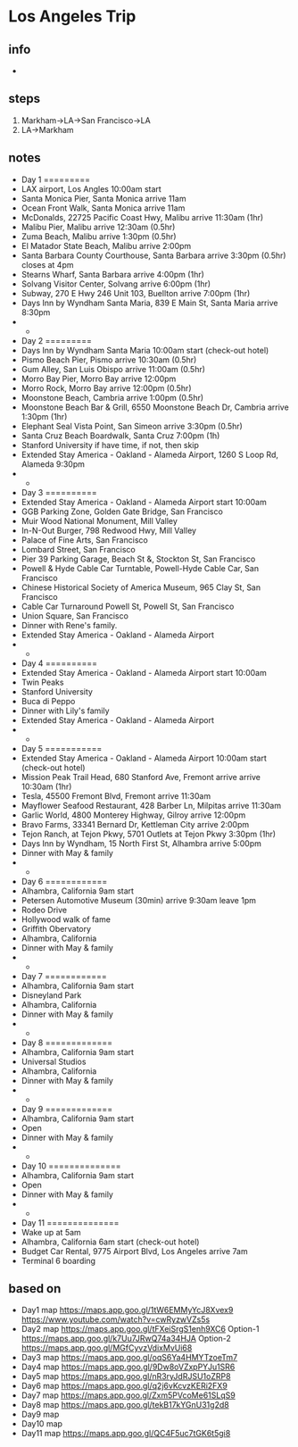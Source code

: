 # Los Angeles Trip

## info  
* 

## steps  
1. Markham->LA->San Francisco->LA
2. LA->Markham

## notes  
*  Day 1 =========
*  LAX airport, Los Angles 10:00am start
*  Santa Monica Pier, Santa Monica arrive 11am
*  Ocean Front Walk, Santa Monica arrive 11am
*  McDonalds, 22725 Pacific Coast Hwy, Malibu arrive 11:30am (1hr)
*  Malibu Pier, Malibu arrive 12:30am (0.5hr)
*  Zuma Beach, Malibu arrive 1:30pm (0.5hr)
*  El Matador State Beach, Malibu arrive 2:00pm
*  Santa Barbara County Courthouse, Santa Barbara arrive 3:30pm (0.5hr) closes at 4pm
*  Stearns Wharf, Santa Barbara arrive 4:00pm (1hr)
*  Solvang Visitor Center, Solvang arrive 6:00pm (1hr)
*  Subway, 270 E Hwy 246 Unit 103, Buellton arrive 7:00pm (1hr)
*  Days Inn by Wyndham Santa Maria, 839 E Main St, Santa Maria arrive 8:30pm
*  *
*  Day 2 =========
*  Days Inn by Wyndham Santa Maria 10:00am start (check-out hotel)
*  Pismo Beach Pier, Pismo arrive 10:30am (0.5hr)
*  Gum Alley, San Luis Obispo arrive 11:00am (0.5hr)
*  Morro Bay Pier, Morro Bay arrive 12:00pm
*  Morro Rock, Morro Bay arrive 12:00pm (0.5hr)
*  Moonstone Beach, Cambria arrive 1:00pm (0.5hr)
*  Moonstone Beach Bar & Grill, 6550 Moonstone Beach Dr, Cambria arrive 1:30pm (1hr)
*  Elephant Seal Vista Point, San Simeon arrive 3:30pm (0.5hr)
*  Santa Cruz Beach Boardwalk, Santa Cruz 7:00pm (1h)
*  Stanford University if have time, if not, then skip
*  Extended Stay America - Oakland - Alameda Airport, 1260 S Loop Rd, Alameda 9:30pm 
*  *
*  Day 3 ==========
*  Extended Stay America - Oakland - Alameda Airport start 10:00am
*  GGB Parking Zone, Golden Gate Bridge, San Francisco
*  Muir Wood National Monument, Mill Valley
*  In-N-Out Burger, 798 Redwood Hwy, Mill Valley
*  Palace of Fine Arts, San Francisco
*  Lombard Street, San Francisco
*  Pier 39 Parking Garage, Beach St &, Stockton St, San Francisco
*  Powell & Hyde Cable Car Turntable, Powell-Hyde Cable Car, San Francisco
*  Chinese Historical Society of America Museum, 965 Clay St, San Francisco
*  Cable Car Turnaround Powell St, Powell St, San Francisco
*  Union Square, San Francisco
*  Dinner with Rene's family.
*  Extended Stay America - Oakland - Alameda Airport
*  *
*  Day 4 ==========
*  Extended Stay America - Oakland - Alameda Airport start 10:00am
*  Twin Peaks
*  Stanford University
*  Buca di Peppo
*  Dinner with Lily's family
*  Extended Stay America - Oakland - Alameda Airport
*  *
*  Day 5 ===========
*  Extended Stay America - Oakland - Alameda Airport 10:00am start (check-out hotel)
*  Mission Peak Trail Head, 680 Stanford Ave, Fremont arrive arrive 10:30am (1hr)
*  Tesla, 45500 Fremont Blvd, Fremont arrive 11:30am
*  Mayflower Seafood Restaurant, 428 Barber Ln, Milpitas arrive 11:30am
*  Garlic World, 4800 Monterey Highway, Gilroy arrive 12:00pm
*  Bravo Farms, 33341 Bernard Dr, Kettleman City arrive 2:00pm
*  Tejon Ranch, at Tejon Pkwy, 5701 Outlets at Tejon Pkwy 3:30pm (1hr)
*  Days Inn by Wyndham, 15 North First St, Alhambra arrive 5:00pm
*  Dinner with May & family
*  *
*  Day 6 ============
*  Alhambra, California 9am start
*  Petersen Automotive Museum (30min) arrive 9:30am leave 1pm
*  Rodeo Drive
*  Hollywood walk of fame
*  Griffith Obervatory
*  Alhambra, California
*  Dinner with May & family
*  * 
*  Day 7 ============
*  Alhambra, California 9am start
*  Disneyland Park 
*  Alhambra, California
*  Dinner with May & family
*  *
*  Day 8 =============
*  Alhambra, California 9am start
*  Universal Studios
*  Alhambra, California
*  Dinner with May & family
*  *
*  Day 9 =============
*  Alhambra, California 9am start
*  Open
*  Dinner with May & family
*  *
*  Day 10 ==============
*  Alhambra, California 9am start
*  Open
*  Dinner with May & family
*  *
*  Day 11 ==============
*  Wake up at 5am
*  Alhambra, California 6am start (check-out hotel)
*  Budget Car Rental, 9775 Airport Blvd, Los Angeles arrive 7am
*  Terminal 6 boarding

## based on  
*  Day1 map https://maps.app.goo.gl/1tW6EMMyYcJ8Xvex9 https://www.youtube.com/watch?v=cwRyzwVZs5s 
*  Day2 map https://maps.app.goo.gl/tFXeiSrgS1enh9XC6 Option-1 https://maps.app.goo.gl/k7Uu7JRwQ74a34HJA Option-2 https://maps.app.goo.gl/MGfCyvzVdixMvUi68 
*  Day3 map https://maps.app.goo.gl/oqS6Ya4HMYTzoeTm7 
*  Day4 map https://maps.app.goo.gl/9Dw8oVZxpPYJu1SR6 
*  Day5 map https://maps.app.goo.gl/nR3ryJdRJSU1oZRP8 
*  Day6 map https://maps.app.goo.gl/q2j6vKcvzKERi2FX9 
*  Day7 map https://maps.app.goo.gl/Zxm5PVcoMe61SLqS9 
*  Day8 map https://maps.app.goo.gl/tekB17kYGnU31g2d8 
*  Day9 map
*  Day10 map
*  Day11 map https://maps.app.goo.gl/QC4F5uc7tGK6t5gi8 
